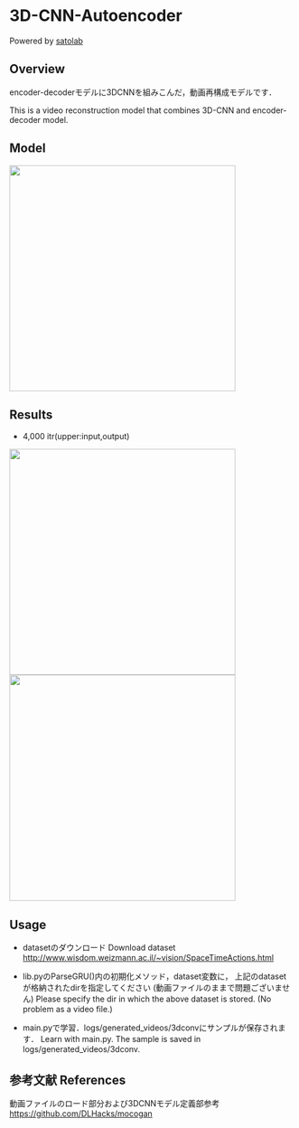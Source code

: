 # 3D-CNN-Autoencoder


Powered by [satolab](https://qiita.com/satolab)

## Overview

encoder-decoderモデルに3DCNNを組みこんだ，動画再構成モデルです．

This is a video reconstruction model that combines 3D-CNN and encoder-decoder model.


## Model

<img src="https://qiita-image-store.s3.ap-northeast-1.amazonaws.com/0/583727/91b0ffde-30ef-6226-8e14-54a30e1e0f80.png" width="400×200">

## Results
- 4,000 itr(upper:input,output)

<img src="https://qiita-image-store.s3.ap-northeast-1.amazonaws.com/0/583727/c13a8820-9eec-b012-9cde-7ffd4e99504b.png" width="400×200">
<img src="https://qiita-image-store.s3.ap-northeast-1.amazonaws.com/0/583727/a99a8df6-999e-b92a-bef7-070b59983081.png" width="400×200">

## Usage
- datasetのダウンロード
Download dataset
http://www.wisdom.weizmann.ac.il/~vision/SpaceTimeActions.html
- lib.pyのParseGRU()内の初期化メソッド，dataset変数に，
上記のdatasetが格納されたdirを指定してください
(動画ファイルのままで問題ございません)
Please specify the dir in which the above dataset is stored.
(No problem as a video file.)


- main.pyで学習．logs/generated_videos/3dconvにサンプルが保存されます．
Learn with main.py.
The sample is saved in logs/generated_videos/3dconv.

## 参考文献 References
動画ファイルのロード部分および3DCNNモデル定義部参考
https://github.com/DLHacks/mocogan
